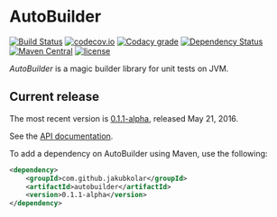 AutoBuilder
===========

[![Build Status](https://travis-ci.org/jakubkolar/autobuilder.svg?branch=master)](https://travis-ci.org/jakubkolar/autobuilder)
[![codecov.io](https://img.shields.io/codecov/c/github/jakubkolar/autobuilder/master.svg)](https://codecov.io/github/jakubkolar/autobuilder?branch=master)
[![Codacy grade](https://img.shields.io/codacy/grade/8aec5ce63c204412b458cba8a87495df.svg)](https://www.codacy.com/app/koljin/autobuilder?utm_source=github.com&amp;utm_medium=referral&amp;utm_content=jakubkolar/autobuilder&amp;utm_campaign=Badge_Grade)
[![Dependency Status](https://www.versioneye.com/user/projects/5632a06036d0ab00190019f2/badge.svg)](https://www.versioneye.com/user/projects/5632a06036d0ab00190019f2)
[![Maven Central](https://maven-badges.herokuapp.com/maven-central/com.github.jakubkolar/autobuilder/badge.svg)](https://maven-badges.herokuapp.com/maven-central/com.github.jakubkolar/autobuilder)
[![license](https://img.shields.io/github/license/jakubkolar/autobuilder.svg)](http://www.opensource.org/licenses/mit-license.php)

*AutoBuilder* is a magic builder library for unit tests on JVM.

Current release
---------------

The most recent version is [0.1.1-alpha](https://github.com/jakubkolar/autobuilder/releases/tag/v0.1.1-alpha),
released May 21, 2016.

See the [API documentation](http://www.javadoc.io/doc/com.github.jakubkolar/autobuilder/0.1.1-alpha).

To add a dependency on AutoBuilder using Maven, use the following:

```xml
<dependency>
    <groupId>com.github.jakubkolar</groupId>
    <artifactId>autobuilder</artifactId>
    <version>0.1.1-alpha</version>
</dependency>
```
